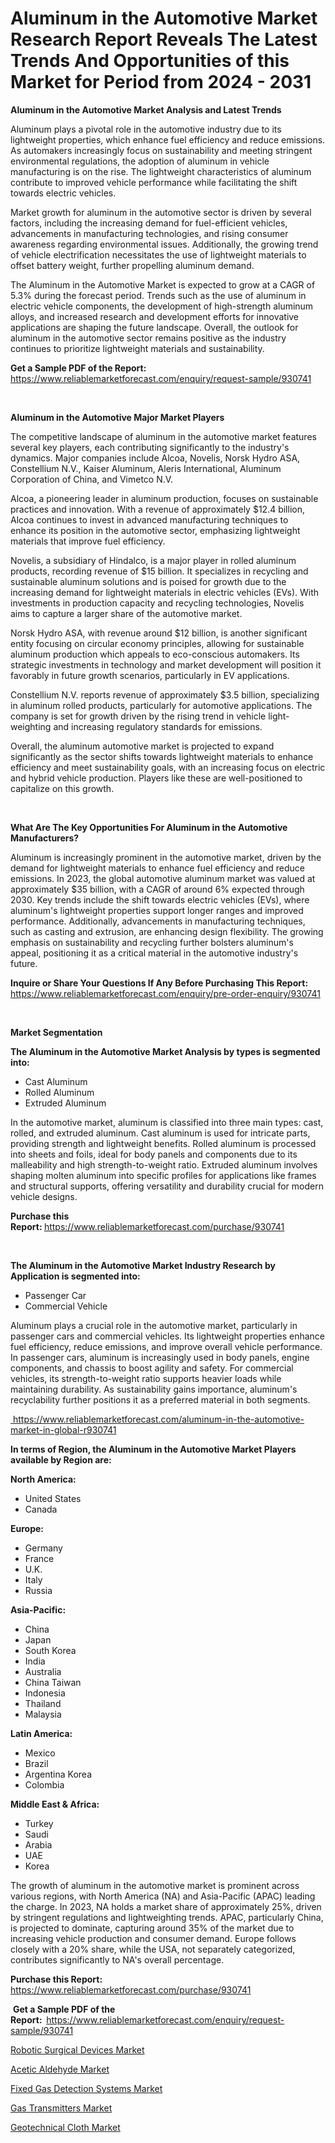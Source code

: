 <p><h1>Aluminum in the Automotive Market Research Report Reveals The Latest Trends And Opportunities of this Market for Period from 2024 - 2031</h1></p><p><strong>Aluminum in the Automotive Market Analysis and Latest Trends</strong></p>
<p><p>Aluminum plays a pivotal role in the automotive industry due to its lightweight properties, which enhance fuel efficiency and reduce emissions. As automakers increasingly focus on sustainability and meeting stringent environmental regulations, the adoption of aluminum in vehicle manufacturing is on the rise. The lightweight characteristics of aluminum contribute to improved vehicle performance while facilitating the shift towards electric vehicles.</p><p>Market growth for aluminum in the automotive sector is driven by several factors, including the increasing demand for fuel-efficient vehicles, advancements in manufacturing technologies, and rising consumer awareness regarding environmental issues. Additionally, the growing trend of vehicle electrification necessitates the use of lightweight materials to offset battery weight, further propelling aluminum demand.</p><p>The Aluminum in the Automotive Market is expected to grow at a CAGR of 5.3% during the forecast period. Trends such as the use of aluminum in electric vehicle components, the development of high-strength aluminum alloys, and increased research and development efforts for innovative applications are shaping the future landscape. Overall, the outlook for aluminum in the automotive sector remains positive as the industry continues to prioritize lightweight materials and sustainability.</p></p>
<p><strong>Get a Sample PDF of the Report:&nbsp;</strong> <a href="https://www.reliablemarketforecast.com/enquiry/request-sample/930741">https://www.reliablemarketforecast.com/enquiry/request-sample/930741</a></p>
<p>&nbsp;</p>
<p><strong>Aluminum in the Automotive Major Market Players</strong></p>
<p><p>The competitive landscape of aluminum in the automotive market features several key players, each contributing significantly to the industry's dynamics. Major companies include Alcoa, Novelis, Norsk Hydro ASA, Constellium N.V., Kaiser Aluminum, Aleris International, Aluminum Corporation of China, and Vimetco N.V.</p><p>Alcoa, a pioneering leader in aluminum production, focuses on sustainable practices and innovation. With a revenue of approximately $12.4 billion, Alcoa continues to invest in advanced manufacturing techniques to enhance its position in the automotive sector, emphasizing lightweight materials that improve fuel efficiency.</p><p>Novelis, a subsidiary of Hindalco, is a major player in rolled aluminum products, recording revenue of $15 billion. It specializes in recycling and sustainable aluminum solutions and is poised for growth due to the increasing demand for lightweight materials in electric vehicles (EVs). With investments in production capacity and recycling technologies, Novelis aims to capture a larger share of the automotive market.</p><p>Norsk Hydro ASA, with revenue around $12 billion, is another significant entity focusing on circular economy principles, allowing for sustainable aluminum production which appeals to eco-conscious automakers. Its strategic investments in technology and market development will position it favorably in future growth scenarios, particularly in EV applications.</p><p>Constellium N.V. reports revenue of approximately $3.5 billion, specializing in aluminum rolled products, particularly for automotive applications. The company is set for growth driven by the rising trend in vehicle light-weighting and increasing regulatory standards for emissions.</p><p>Overall, the aluminum automotive market is projected to expand significantly as the sector shifts towards lightweight materials to enhance efficiency and meet sustainability goals, with an increasing focus on electric and hybrid vehicle production. Players like these are well-positioned to capitalize on this growth.</p></p>
<p>&nbsp;</p>
<p><strong>What Are The Key Opportunities For Aluminum in the Automotive Manufacturers?</strong></p>
<p><p>Aluminum is increasingly prominent in the automotive market, driven by the demand for lightweight materials to enhance fuel efficiency and reduce emissions. In 2023, the global automotive aluminum market was valued at approximately $35 billion, with a CAGR of around 6% expected through 2030. Key trends include the shift towards electric vehicles (EVs), where aluminum's lightweight properties support longer ranges and improved performance. Additionally, advancements in manufacturing techniques, such as casting and extrusion, are enhancing design flexibility. The growing emphasis on sustainability and recycling further bolsters aluminum's appeal, positioning it as a critical material in the automotive industry's future.</p></p>
<p><strong>Inquire or Share Your Questions If Any Before Purchasing This Report:</strong> <a href="https://www.reliablemarketforecast.com/enquiry/pre-order-enquiry/930741">https://www.reliablemarketforecast.com/enquiry/pre-order-enquiry/930741</a></p>
<p>&nbsp;</p>
<p><strong>Market Segmentation</strong></p>
<p><strong>The Aluminum in the Automotive Market Analysis by types is segmented into:</strong></p>
<p><ul><li>Cast Aluminum</li><li>Rolled Aluminum</li><li>Extruded Aluminum</li></ul></p>
<p><p>In the automotive market, aluminum is classified into three main types: cast, rolled, and extruded aluminum. Cast aluminum is used for intricate parts, providing strength and lightweight benefits. Rolled aluminum is processed into sheets and foils, ideal for body panels and components due to its malleability and high strength-to-weight ratio. Extruded aluminum involves shaping molten aluminum into specific profiles for applications like frames and structural supports, offering versatility and durability crucial for modern vehicle designs.</p></p>
<p><strong>Purchase this Report:&nbsp;</strong><a href="https://www.reliablemarketforecast.com/purchase/930741">https://www.reliablemarketforecast.com/purchase/930741</a></p>
<p>&nbsp;</p>
<p><strong>The Aluminum in the Automotive Market Industry Research by Application is segmented into:</strong></p>
<p><ul><li>Passenger Car</li><li>Commercial Vehicle</li></ul></p>
<p><p>Aluminum plays a crucial role in the automotive market, particularly in passenger cars and commercial vehicles. Its lightweight properties enhance fuel efficiency, reduce emissions, and improve overall vehicle performance. In passenger cars, aluminum is increasingly used in body panels, engine components, and chassis to boost agility and safety. For commercial vehicles, its strength-to-weight ratio supports heavier loads while maintaining durability. As sustainability gains importance, aluminum's recyclability further positions it as a preferred material in both segments.</p></p>
<p><a href="https://www.reliablemarketforecast.com/aluminum-in-the-automotive-market-in-global-r930741">&nbsp;https://www.reliablemarketforecast.com/aluminum-in-the-automotive-market-in-global-r930741</a></p>
<p><strong>In terms of Region, the Aluminum in the Automotive Market Players available by Region are:</strong></p>
<p>
    <p> <strong> North America: </strong>
        <ul>
            <li>United States</li>
            <li>Canada</li>
        </ul>
        </p> 
    <p> <strong> Europe: </strong>
        <ul>
            <li>Germany</li>
            <li>France</li>
            <li>U.K.</li>
            <li>Italy</li>
            <li>Russia</li>
        </ul>
        </p> 
    <p> <strong> Asia-Pacific: </strong>
        <ul>
            <li>China</li>
            <li>Japan</li>
            <li>South Korea</li>
            <li>India</li>
            <li>Australia</li>
            <li>China Taiwan</li>
            <li>Indonesia</li>
            <li>Thailand</li>
            <li>Malaysia</li>
        </ul>
        </p> 
    <p> <strong> Latin America: </strong>
        <ul>
            <li>Mexico</li>
            <li>Brazil</li>
            <li>Argentina Korea</li>
            <li>Colombia</li>
        </ul>
        </p> 
    <p> <strong> Middle East & Africa: </strong>
        <ul>
            <li>Turkey</li>
            <li>Saudi</li>
            <li>Arabia</li>
            <li>UAE</li>
            <li>Korea</li>
        </ul>
    </p>
    </p>
<p><p>The growth of aluminum in the automotive market is prominent across various regions, with North America (NA) and Asia-Pacific (APAC) leading the charge. In 2023, NA holds a market share of approximately 25%, driven by stringent regulations and lightweighting trends. APAC, particularly China, is projected to dominate, capturing around 35% of the market due to increasing vehicle production and consumer demand. Europe follows closely with a 20% share, while the USA, not separately categorized, contributes significantly to NA's overall percentage.</p></p>
<p><strong>Purchase this Report: </strong><a href="https://www.reliablemarketforecast.com/purchase/930741">https://www.reliablemarketforecast.com/purchase/930741</a></p>
<p>&nbsp;<strong>Get a Sample PDF of the Report:&nbsp;&nbsp;</strong><a href="https://www.reliablemarketforecast.com/enquiry/request-sample/930741">https://www.reliablemarketforecast.com/enquiry/request-sample/930741</a></p>
<p><strong></strong></p>
<p><p><a href="https://www.linkedin.com/pulse/robotic-surgical-devices-market-size-segmentation-trends-f0zwe?trackingId=EmKwxQDgTVGwQFgFd%2FkzAw%3D%3D">Robotic Surgical Devices Market</a></p><p><a href="https://issuu.com/reportprime-2/docs/acetic-aldehyde-market-size-2030.pp_64c94b87113468">Acetic Aldehyde Market</a></p><p><a href="https://medium.com/@stevenlane654/the-fixed-gas-detection-systems-market-is-experiencing-higher-than-anticipated-demand-compared-e395054c5c8b">Fixed Gas Detection Systems Market</a></p><p><a href="https://medium.com/@stevenlane654/the-growth-of-the-gas-transmitters-market-has-been-significant-driven-by-various-critical-54c5db3743e1">Gas Transmitters Market</a></p><p><a href="https://issuu.com/reportprime-2/docs/geotechnical-cloth-market-size-2030_6920c2791ee68f">Geotechnical Cloth Market</a></p></p>